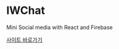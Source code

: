 # IWChat

Mini Social media with React and Firebase

[사이트 바로가기](https://codeiwan.github.io/iwchat/)
